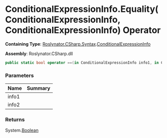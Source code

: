 # ConditionalExpressionInfo\.Equality\(ConditionalExpressionInfo, ConditionalExpressionInfo\) Operator

**Containing Type**: [Roslynator.CSharp.Syntax](../../README.md)\.[ConditionalExpressionInfo](../README.md)

**Assembly**: Roslynator\.CSharp\.dll

```csharp
public static bool operator ==(in ConditionalExpressionInfo info1, in ConditionalExpressionInfo info2)
```

### Parameters

| Name | Summary |
| ---- | ------- |
| info1 | |
| info2 | |

### Returns

System\.[Boolean](https://docs.microsoft.com/en-us/dotnet/api/system.boolean)

